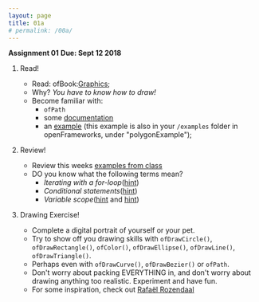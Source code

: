 ```yaml
---
layout: page
title: 01a
# permalink: /00a/
---
```


__Assignment 01__
__Due: Sept 12 2018__

1. Read!
    - Read: ofBook:[Graphics](https://openframeworks.cc/ofBook/chapters/intro_to_graphics.html);
    - Why? _You have to know how to draw!_
    - Become familiar with:
        - `ofPath`
        - some [documentation](https://openframeworks.cc/documentation/graphics/ofPath/)
        - an [example](https://github.com/openframeworks/openFrameworks/tree/master/examples/graphics/polygonExample) (this example is also in your `/examples` folder in openFrameworks, under "polygonExample");


2. Review!
    - Review this weeks [examples from class](https://github.com/ajbajb/ARTTECH3135-fall2018/tree/master/code_day01)
    - DO you know what the following terms mean?
        - _Iterating with a for-loop_([hint](https://www.lynda.com/C-tutorials/Iterating/182674/366536-4.html))
        - _Conditional statements_([hint](https://www.lynda.com/C-tutorials/Conditionals/182674/366533-4.html))
        - _Variable scope_([hint](https://www.youtube.com/watch?v=qz_W4wlP-cg) and [hint](http://www.tutorialspoint.com/cplusplus/cpp_variable_scope.htm))

3. Drawing Exercise!
    - Complete a digital portrait of yourself or your pet.
    - Try to show off you drawing skills with `ofDrawCircle()`, `ofDrawRectangle()`, `ofColor()`, `ofDrawEllipse()`, `ofDrawLine()`, `ofDrawTriangle()`.
    - Perhaps even with `ofDrawCurve()`, `ofDrawBezier()` or `ofPath`.
    - Don't worry about packing EVERYTHING in, and don't worry about drawing anything too realistic. Experiment and have fun.
    - For some inspiration, check out [Rafaël Rozendaal](https://www.newrafael.com/websites/)

